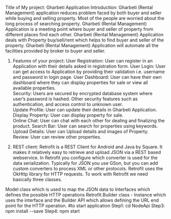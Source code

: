 Title of My project:
 Gharbeti Application
 Introduction:
Gharbeti (Rental Management) application reduces problem faced by both buyer and seller while buying and selling property.    Most of the people are worried about the long process of searching property. Gharbeti (Rental Management) Application is a meeting point where buyer and seller of property from different places find each other. Gharbeti (Rental Management) Application deals with Property buy/sell/rent which helps to find buyer and seller of the property. Gharbeti (Rental Management) Application will automate all the facilities provided by broker to buyer and seller.  

1. Features of your project:
 User Registration: User can register in an Application with their details asked in registration form.   User Login: User can get access to Application by providing their validation i.e. username and password in login page. 
User Dashboard: User can have their own dashboard where they can display properties for sale or view all available properties.  
Security: Users are secured by encrypted database system where user’s password is hashed. Other security features such as authentication, and access control to unknown user.  
 Update Profile: User can update their details in Gharbeti Application.   
Display Property: User can display property for sale.  
Online Chat: User can chat with each other for dealing and finalizing the product. 
Search Bar: User can search for properties using keywords.  
 Upload Details: User can Upload details and images of Property.  
 Review: User can review other properties.

2. REST client: Retrofit is a REST Client for Android and Java by Square. It makes it relatively easy to retrieve and upload JSON via a REST based webservice. In Retrofit you configure which converter is used for the data serialization. Typically for JSON you use GSon, but you can add custom converters to process XML or other protocols. Retrofit uses the OkHttp library for HTTP requests.
To work with Retrofit we need basically three classes.

Model class which is used to map the JSON data to
Interfaces which defines the possible HTTP operations
Retrofit.Builder class - Instance which uses the interface and the Builder API which allows defining the URL end point for the HTTP operation.
 #to start application
Step1: cd NodeApi
Step3: npm install --save 
Step4: npm start
